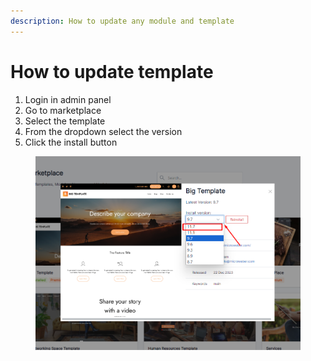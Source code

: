 ```yaml
---
description: How to update any module and template
---
```


# How to update template

1. Login in admin panel
2. Go to marketplace
3. Select the template
4. From the dropdown select the version
5. Click the install button

<figure><img src=".gitbook/assets/image (2) (1) (1) (1) (1) (1) (1) (1) (1) (1) (1) (1).png" alt=""><figcaption></figcaption></figure>

